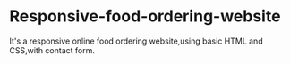 # Responsive-food-ordering-website

It's a responsive online food ordering website,using basic HTML and CSS,with contact form.

